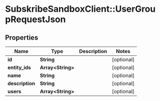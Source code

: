 # SubskribeSandboxClient::UserGroupRequestJson

## Properties
Name | Type | Description | Notes
------------ | ------------- | ------------- | -------------
**id** | **String** |  | [optional] 
**entity_ids** | **Array&lt;String&gt;** |  | [optional] 
**name** | **String** |  | [optional] 
**description** | **String** |  | [optional] 
**users** | **Array&lt;String&gt;** |  | [optional] 


